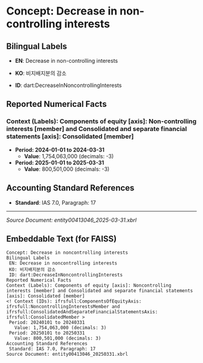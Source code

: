 # Concept: Decrease in non-controlling interests

## Bilingual Labels
- **EN**: Decrease in non-controlling interests
- **KO**: 비지배지분의 감소

- **ID**: dart:DecreaseInNoncontrollingInterests

## Reported Numerical Facts

### **Context (Labels): Components of equity [axis]: Non-controlling interests [member] and Consolidated and separate financial statements [axis]: Consolidated [member]**
<!-- Context (IDs): ifrs-full:ComponentsOfEquityAxis: ifrs-full:NoncontrollingInterestsMember and ifrs-full:ConsolidatedAndSeparateFinancialStatementsAxis: ifrs-full:ConsolidatedMember -->
- **Period: 2024-01-01 to 2024-03-31**
  - **Value**: 1,754,063,000 (decimals: -3)
- **Period: 2025-01-01 to 2025-03-31**
  - **Value**: 800,501,000 (decimals: -3)

## Accounting Standard References
- **Standard**: IAS 7.0, Paragraph: 17

---
*Source Document: entity00413046_2025-03-31.xbrl*
## Embeddable Text (for FAISS)
```text
Concept: Decrease in noncontrolling interests
Bilingual Labels
 EN: Decrease in noncontrolling interests
 KO: 비지배지분의 감소
 ID: dart:DecreaseInNoncontrollingInterests
Reported Numerical Facts
Context (Labels): Components of equity [axis]: Noncontrolling interests [member] and Consolidated and separate financial statements [axis]: Consolidated [member]
<! Context (IDs): ifrsfull:ComponentsOfEquityAxis: ifrsfull:NoncontrollingInterestsMember and ifrsfull:ConsolidatedAndSeparateFinancialStatementsAxis: ifrsfull:ConsolidatedMember >
 Period: 20240101 to 20240331
   Value: 1,754,063,000 (decimals: 3)
 Period: 20250101 to 20250331
   Value: 800,501,000 (decimals: 3)
Accounting Standard References
 Standard: IAS 7.0, Paragraph: 17
Source Document: entity00413046_20250331.xbrl
```